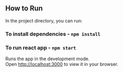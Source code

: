 ## How to Run

In the project directory, you can run:

### To install dependencies - `npm install`
### To run react app - `npm start`

Runs the app in the development mode.\
Open [http://localhost:3000](http://localhost:3000) to view it in your browser.

